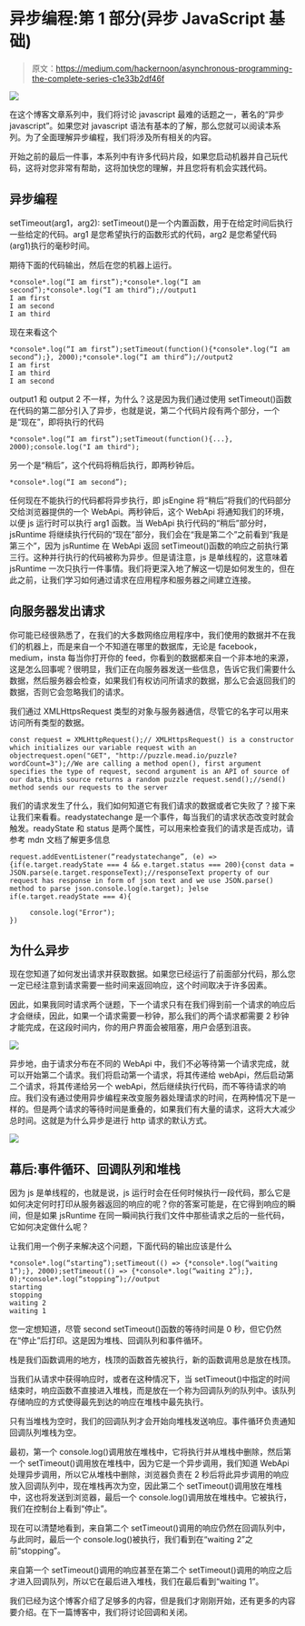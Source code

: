 # 异步编程:第 1 部分(异步 JavaScript 基础)

> 原文：<https://medium.com/hackernoon/asynchronous-programming-the-complete-series-c1e33b2df46f>

![](img/1dcc597add46cad9e3ff84d6ecc96844.png)

在这个博客文章系列中，我们将讨论 javascript 最难的话题之一，著名的“异步 javascript”。如果您对 javascript 语法有基本的了解，那么您就可以阅读本系列。为了全面理解异步编程，我们将涉及所有相关的内容。

开始之前的最后一件事，本系列中有许多代码片段，如果您启动机器并自己玩代码，这将对您非常有帮助，这将加快您的理解，并且您将有机会实践代码。

## 异步编程

setTimeout(arg1，arg2): setTimeout()是一个内置函数，用于在给定时间后执行一些给定的代码。arg1 是您希望执行的函数形式的代码，arg2 是您希望代码(arg1)执行的毫秒时间。

期待下面的代码输出，然后在您的机器上运行。

```
*console*.log(“I am first”);*console*.log(“I am second”);*console*.log(“I am third”);//output1
I am first
I am second
I am third
```

现在来看这个

```
*console*.log(“I am first”);setTimeout(function(){*console*.log(“I am second”);}, 2000);*console*.log(“I am third”);//output2
I am first
I am third
I am second
```

output1 和 output 2 不一样，为什么？这是因为我们通过使用 setTimeout()函数在代码的第二部分引入了异步，也就是说，第二个代码片段有两个部分，一个是“现在”，即将执行的代码

```
*console*.log(“I am first”);setTimeout(function(){...}, 2000);console.log("I am third");
```

另一个是“稍后”，这个代码将稍后执行，即两秒钟后。

```
*console*.log(“I am second”);
```

任何现在不能执行的代码都将异步执行，即 jsEngine 将“稍后”将我们的代码部分交给浏览器提供的一个 WebApi。两秒钟后，这个 WebApi 将通知我们的环境，以便 js 运行时可以执行 arg1 函数。当 WebApi 执行代码的“稍后”部分时，jsRuntime 将继续执行代码的“现在”部分，我们会在“我是第二个”之前看到“我是第三个”，因为 jsRuntime 在 WebApi 返回 setTimeout()函数的响应之前执行第三行。这种并行执行的代码被称为异步。但是请注意，js 是单线程的，这意味着 jsRuntime 一次只执行一件事情。我们将更深入地了解这一切是如何发生的，但在此之前，让我们学习如何通过请求在应用程序和服务器之间建立连接。

## 向服务器发出请求

你可能已经很熟悉了，在我们的大多数网络应用程序中，我们使用的数据并不在我们的机器上，而是来自一个不知道在哪里的数据库，无论是 facebook，medium，insta 每当你打开你的 feed，你看到的数据都来自一个非本地的来源，这是怎么回事呢？很明显，我们正在向服务器发送一些信息，告诉它我们需要什么数据，然后服务器会检查，如果我们有权访问所请求的数据，那么它会返回我们的数据，否则它会忽略我们的请求。

我们通过 XMLHttpsRequest 类型的对象与服务器通信，尽管它的名字可以用来访问所有类型的数据。

```
const request = XMLHttpRequest();// XMLHttpsRequest() is a constructor which initializes our variable request with an objectrequest.open("GET", "http://puzzle.mead.io/puzzle?wordCount=3");//We are calling a method open(), first argument specifies the type of request, second argument is an API of source of our data,this source returns a random puzzle request.send();//send() method sends our requests to the server
```

我们的请求发生了什么，我们如何知道它有我们请求的数据或者它失败了？接下来让我们来看看。readystatechange 是一个事件，每当我们的请求状态改变时就会触发。readyState 和 status 是两个属性，可以用来检查我们的请求是否成功，请参考 mdn 文档了解更多信息

```
request.addEventListener(“readystatechange”, (e) => {if(e.target.readyState === 4 && e.target.status === 200){const data = JSON.parse(e.target.responseText);//responseText property of our request has response in form of json text and we use JSON.parse() method to parse json.console.log(e.target); }else if(e.target.readyState === 4){

     console.log("Error");
})
```

## 为什么异步

现在您知道了如何发出请求并获取数据。如果您已经运行了前面部分代码，那么您一定已经注意到请求需要一些时间来返回响应，这个时间取决于许多因素。

因此，如果我同时请求两个谜题，下一个请求只有在我们得到前一个请求的响应后才会继续，因此，如果一个请求需要一秒钟，那么我们的两个请求都需要 2 秒钟才能完成，在这段时间内，你的用户界面会被阻塞，用户会感到沮丧。

![](img/b7d671dc30817590d7fad9058ade9afd.png)

异步地，由于请求分布在不同的 WebApi 中，我们不必等待第一个请求完成，就可以开始第二个请求。我们将启动第一个请求，将其传递给 webApi，然后启动第二个请求，将其传递给另一个 webApi，然后继续执行代码，而不等待请求的响应。我们没有通过使用异步编程来改变服务器处理请求的时间，在两种情况下是一样的。但是两个请求的等待时间是重叠的，如果我们有大量的请求，这将大大减少总时间。这就是为什么异步是进行 http 请求的默认方式。

![](img/f976eb629a48efe18dbce2e1b07831f0.png)

## 幕后:事件循环、回调队列和堆栈

因为 js 是单线程的，也就是说，js 运行时会在任何时候执行一段代码，那么它是如何决定何时打印从服务器返回的响应的呢？你的答案可能是，在它得到响应的瞬间，但是如果 jsRuntime 在同一瞬间执行我们文件中那些请求之后的一些代码，它如何决定做什么呢？

让我们用一个例子来解决这个问题，下面代码的输出应该是什么

```
*console*.log(“starting”);setTimeout(() => {*console*.log(“waiting 1”);}, 2000);setTimeout(() => {*console*.log(“waiting 2”);}, 0);*console*.log(“stopping”);//output
starting
stopping
waiting 2
waiting 1
```

您一定想知道，尽管 second setTimeout()函数的等待时间是 0 秒，但它仍然在“停止”后打印。这是因为堆栈、回调队列和事件循环。

栈是我们函数调用的地方，栈顶的函数首先被执行，新的函数调用总是放在栈顶。

当我们从请求中获得响应时，或者在这种情况下，当 setTimeout()中指定的时间结束时，响应函数不直接进入堆栈，而是放在一个称为回调队列的队列中。该队列存储响应的方式使得最先到达的响应在堆栈中最先执行。

只有当堆栈为空时，我们的回调队列才会开始向堆栈发送响应。事件循环负责通知回调队列堆栈为空。

最初，第一个 console.log()调用放在堆栈中，它将执行并从堆栈中删除，然后第一个 setTimeout()调用放在堆栈中，因为它是一个异步调用，我们知道 WebApi 处理异步调用，所以它从堆栈中删除，浏览器负责在 2 秒后将此异步调用的响应放入回调队列中，现在堆栈再次为空，因此第二个 setTimeout()调用放在堆栈中，这也将发送到浏览器，最后一个 console.log()调用放在堆栈中。它被执行，我们在控制台上看到“停止”。

现在可以清楚地看到，来自第二个 setTimeout()调用的响应仍然在回调队列中，与此同时，最后一个 console.log()被执行，我们看到在“waiting 2”之前“stopping”。

来自第一个 setTimeout()调用的响应甚至在第二个 setTimeout()调用的响应之后才进入回调队列，所以它在最后进入堆栈，我们在最后看到“waiting 1”。

我们已经为这个博客介绍了足够多的内容，但是我们才刚刚开始，还有更多的内容要介绍。在下一篇博客中，我们将讨论回调和关闭。